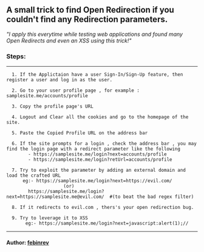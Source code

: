 ## A small trick to find Open Redirection if you couldn't find any Redirection parameters.

*"I apply this everytime while testing web applications and found many Open Redirects and even an XSS using this trick!"*

### Steps:
------------------------------------------------------------------------------------------------------------------------------------------------------------
      1. If the Applictaion have a user Sign-In/Sign-Up feature, then register a user and log in as the user.
      
      2. Go to your user profile page , for example : samplesite.me/accounts/profile
      
      3. Copy the profile page's URL
      
      4. Logout and Clear all the cookies and go to the homepage of the site.
      
      5. Paste the Copied Profile URL on the address bar 
      
      6. If the site prompts for a login , check the address bar , you may find the login page with a redirect parameter like the following
            - https://samplesite.me/login?next=accounts/profile
            - https://samplesite.me/login?retUrl=accounts/profile
      
      7. Try to exploit the parameter by adding an external domain and load the crafted URL
          eg:- https://samplesite.me/login?next=https://evil.com/
                         (or)
            https://samplesite.me/login?next=https://samplesite.me@evil.com/  #(to beat the bad regex filter)
      
      8. If it redirects to evil.com , thers's your open redirection bug.
       
      9. Try to leverage it to XSS
           eg:- https://samplesite.me/login?next=javascript:alert(1);//

-------------------------------------------------------------------------------------------------------------------------------------------------------------
       
 #### Author:  [febinrev](https://twitter.com/febinrev) 
     
